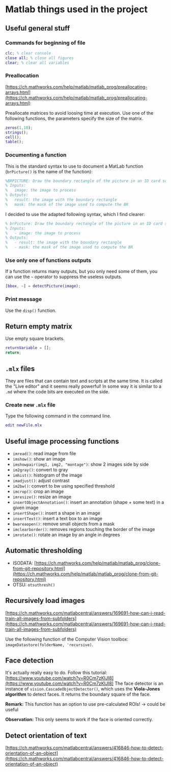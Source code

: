 # Matlab things used in the project

## Useful general stuff

### Commands for beginning of file

```m
clc; % clear console
close all; % close all figures
clear; % clear all variables
```

### Preallocation

[https://ch.mathworks.com/help/matlab/matlab_prog/preallocating-arrays.html](https://ch.mathworks.com/help/matlab/matlab_prog/preallocating-arrays.html)

Preallocate matrices to avoid loosing time at execution. Use one of the following functions, the parameters specify the size of the matrix.

```m
zeros(1,10);
strings();
cell();
table();
```

### Documenting a function

This is the standard syntax to use to document a MatLab function (`brPicture()` is the name of the function):

```m
%BRPICTURE: Draw the boundary rectangle of the picture in an ID card scan.
% Inputs:
%   image: the image to process
% Outputs:
%   result: the image with the boundary rectangle
%   mask: the mask of the image used to compute the BR
```

I decided to use the adapted following syntax, which I find clearer:

```m
% brPicture: Draw the boundary rectangle of the picture in an ID card scan.
% Inputs:
%   - image: the image to process
% Outputs:
%   - result: the image with the boundary rectangle
%   - mask: the mask of the image used to compute the BR
```

### Use only one of functions outputs

If a function returns many outputs, but you only need some of them, you can use the `~` operator to suppress the useless outputs.

```m
[bbox, ~] = detectPicture(image);
```

### Print message

Use the `disp()` function.

## Return empty matrix

Use empty square brackets.

```m
returnVariable = [];
return;
```

## `.mlx` files

They are files that can contain text and scripts at the same time. It is called the "Live editor" and it seems really powerful! In some way it is similar to a `.md` where the code bits are executed on the side.

### Create new `.mlx` file

Type the following command in the command line.

```m
edit newFile.mlx
```

## Useful image processing functions

- `imread()`: read image from file
- `imshow()`: show an image
- `imshowpair(img1, img2, "montage")`: show 2 images side by side
- `im2gray()`: convert to gray
- `imhist()`: histogram of the image
- `imadjust()`: adjust contrast
- `im2bw()`: convert to bw using specified threshold
- `imcrop()`: crop an image
- `imresize()`: resize an image
- `insertObjectAnnotation()`: insert an annotation (shape + some text) in a given image
- `insertShape()`: insert a shape in an image
- `insertText()`: insert a text box to an image
- `bwareaopen()`: remove small objects from a mask
- `imclearborder()`: removes regions touching the border of the image
- `imrotate()`: rotate an image by an angle in degrees

## Automatic thresholding

- ISODATA: [https://ch.mathworks.com/help/matlab/matlab_prog/clone-from-git-repository.html](https://ch.mathworks.com/help/matlab/matlab_prog/clone-from-git-repository.html)
- OTSU: `otsuthresh()`

## Recursively load images

[https://ch.mathworks.com/matlabcentral/answers/169691-how-can-i-read-train-all-images-from-subfolders](https://ch.mathworks.com/matlabcentral/answers/169691-how-can-i-read-train-all-images-from-subfolders)

Use the following function of the Computer Vision toolbox: `imageDatastore(folderName, 'recursive)`.

## Face detection

It's actually really easy to do. Follow this tutorial: [https://www.youtube.com/watch?v=R0Cm7zKIJI8](https://www.youtube.com/watch?v=R0Cm7zKIJI8)
The face detector is an instance of `vision.CascadeObjectDetector()`, which uses the **Viola-Jones algorithm** to detect faces. It returns the boundary square of the face.

**Remark:** This function has an option to use pre-calculated ROIs! -> could be useful

**Observation:** This only seems to work if the face is oriented correctly.

## Detect orientation of text

[https://ch.mathworks.com/matlabcentral/answers/416846-how-to-detect-orientation-of-an-object](https://ch.mathworks.com/matlabcentral/answers/416846-how-to-detect-orientation-of-an-object)
